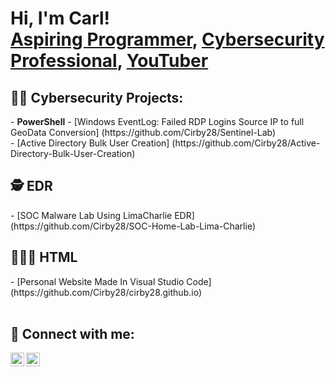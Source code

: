 <h1>Hi, I'm Carl! <br/><a href="https://github.com/Cirby28">Aspiring Programmer</a>, <a href="https://www.linkedin.com/in/carl-lee-irby-jr/">Cybersecurity Professional</a>, <a href="">YouTuber</a></h1>

<h2>👨‍💻 Cybersecurity Projects:</h2>
- <b>PowerShell</b>
  - [Windows EventLog: Failed RDP Logins Source IP to full GeoData Conversion] (https://github.com/Cirby28/Sentinel-Lab) <br />
  - [Active Directory Bulk User Creation] (https://github.com/Cirby28/Active-Directory-Bulk-User-Creation)<br />
  
<h2>🕵️ EDR</h2>
  - [SOC Malware Lab Using LimaCharlie EDR] (https://github.com/Cirby28/SOC-Home-Lab-Lima-Charlie)<br />
 
<h2>👨🏾‍💻 HTML</h2>
  - [Personal Website Made In Visual Studio Code] (https://github.com/Cirby28/cirby28.github.io)<br />
  <br />

<h2> 🤳 Connect with me:</h2>

[<img align="left" alt="CarlIrby | YouTube" width="22px" src="https://cdn.jsdelivr.net/npm/simple-icons@v3/icons/youtube.svg" />][youtube]
[<img align="left" alt="CarlIrby | LinkedIn" width="22px" src="https://cdn.jsdelivr.net/npm/simple-icons@v3/icons/linkedin.svg" />][linkedin]

[youtube]: https://www.youtube.com/@cj28972
[linkedin]: https://linkedin.com/in/carl-lee-irby-jr

<!--
**Cirby28/Cirby28** is a ✨ _special_ ✨ repository because its `README.md` (this file) appears on your GitHub profile.

Here are some ideas to get you started:

- 🔭 I’m currently working on ...
- 🌱 I’m currently learning ...
- 👯 I’m looking to collaborate on ...
- 🤔 I’m looking for help with ...
- 💬 Ask me about ...
- 📫 How to reach me: ...
- 😄 Pronouns: ...
- ⚡ Fun fact: ...
-->
